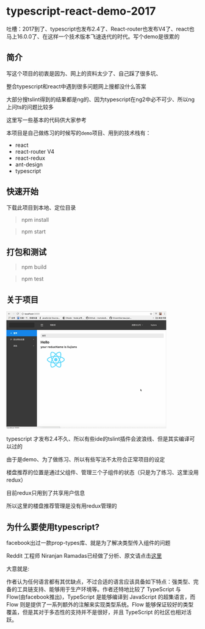 # typescript-react-demo-2017

吐槽：2017到了、typescript也发布2.4了、React-router也发布V4了、react也马上16.0.0了、在这样一个技术版本飞速迭代的时代。写个demo是很累的

## 简介

写这个项目的初衷是因为、网上的资料太少了、自己踩了很多坑、

整合typescript和react中遇到很多问题网上搜都没什么答案

大部分搜tslint得到的结果都是ng的、因为typescript在ng2中必不可少、所以ng上问ts的问题比较多

这里写一些基本的代码供大家参考

本项目是自己做练习的时候写的`demo`项目、用到的技术栈有：

- react
- react-router V4
- react-redux
- ant-design
- typescript

## 快速开始

下载此项目到本地、定位目录

> npm install

> npm start

## 打包和测试

> npm build

> npm test

## 关于项目

![](./react-demo.gif)

typescript 才发布2.4不久、所以有些ide的tslint插件会波浪线、但是其实编译可以过的

由于是demo、为了做练习、所以有些写法不太符合正常项目的设定

楼盘推荐的位置是通过父组件、管理三个子组件的状态（只是为了练习、这里没用redux）

目前redux只用到了共享用户信息

所以这里的楼盘推荐管理是没有用redux管理的

## 为什么要使用typescript?

facebook出过一款prop-types库、就是为了解决类型传入组件的问题

Reddit 工程师 Niranjan Ramadas已经做了分析、原文请点击[这里](https://redditblog.com/2017/06/30/why-we-chose-typescript/)

大意就是:

作者认为任何语言都有其优缺点，不过合适的语言应该具备如下特点：强类型、完备的工具链支持、能够用于生产环境等。作者还特地比较了 TypeScript 与 Flow(由facebook推出)，TypeScript 是能够编译到 JavaScript 的超集语言，而 Flow 则是提供了一系列额外的注解来实现类型系统。Flow 能够保证较好的类型覆盖，但是其对于多态性的支持并不是很好，并且 TypeScript 的社区也相对活跃。